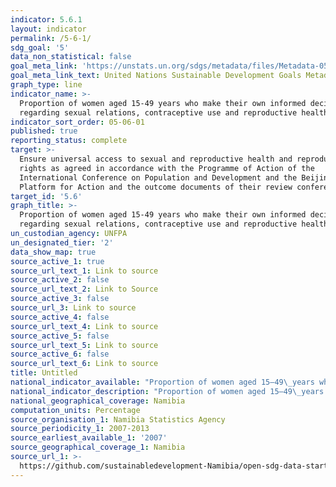 ```yaml
---
indicator: 5.6.1
layout: indicator
permalink: /5-6-1/
sdg_goal: '5'
data_non_statistical: false
goal_meta_link: 'https://unstats.un.org/sdgs/metadata/files/Metadata-05-06-01.pdf'
goal_meta_link_text: United Nations Sustainable Development Goals Metadata (pdf 634kB)
graph_type: line
indicator_name: >-
  Proportion of women aged 15-49 years who make their own informed decisions
  regarding sexual relations, contraceptive use and reproductive health care
indicator_sort_order: 05-06-01
published: true
reporting_status: complete
target: >-
  Ensure universal access to sexual and reproductive health and reproductive
  rights as agreed in accordance with the Programme of Action of the
  International Conference on Population and Development and the Beijing
  Platform for Action and the outcome documents of their review conferences
target_id: '5.6'
graph_title: >-
  Proportion of women aged 15-49 years who make their own informed decisions
  regarding sexual relations, contraceptive use and reproductive health care
un_custodian_agency: UNFPA
un_designated_tier: '2'
data_show_map: true
source_active_1: true
source_url_text_1: Link to source
source_active_2: false
source_url_text_2: Link to Source
source_active_3: false
source_url_3: Link to source
source_active_4: false
source_url_text_4: Link to source
source_active_5: false
source_url_text_5: Link to source
source_active_6: false
source_url_text_6: Link to source
title: Untitled
national_indicator_available: "Proportion of women aged 15–49\_years who make their own informed decisions regarding sexual relations, contraceptive use and reproductive health care"
national_indicator_description: "Proportion of women aged 15–49\_years who make their own informed decisions regarding sexual relations, contraceptive use and reproductive health care"
national_geographical_coverage: Namibia
computation_units: Percentage
source_organisation_1: Namibia Statistics Agency
source_periodicity_1: 2007-2013
source_earliest_available_1: '2007'
source_geographical_coverage_1: Namibia
source_url_1: >-
  https://github.com/sustainabledevelopment-Namibia/open-sdg-data-starter/blob/develop/data/indicator_5-6-1.csv
---
```

